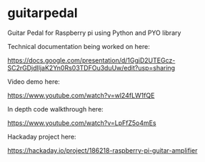 # guitarpedal
Guitar Pedal for Raspberry pi using Python and PYO library 

Technical documentation being worked on here:

https://docs.google.com/presentation/d/1GgiD2UTEGcz-SC2rGDjdIljaK2Yn0Rs03TDFOu3duUw/edit?usp=sharing

Video demo here:

https://www.youtube.com/watch?v=wl24fLW1fQE

In depth code walkthrough here:

https://www.youtube.com/watch?v=LpFfZ5o4mEs

Hackaday project here:

https://hackaday.io/project/186218-raspberry-pi-guitar-amplifier
